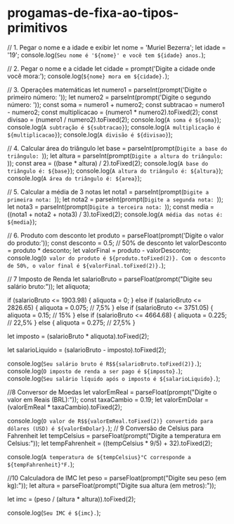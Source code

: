 # progamas-de-fixa-ao-tipos-primitivos 
// 1. Pegar o nome e a idade e exibir
let nome = 'Muriel Bezerra';
let idade = '19';
console.log(`Seu nome é '${nome}' e você tem ${idade} anos.`);

// 2. Pegar o nome e a cidade
let cidade = prompt('Digite a cidade onde você mora:');
console.log(`${nome} mora em ${cidade}.`);

// 3. Operações matemáticas
let numero1 = parseInt(prompt('Digite o primeiro número: '));
let numero2 = parseInt(prompt('Digite o segundo número: '));
const soma = numero1 + numero2;
const subtracao = numero1 - numero2;
const multiplicacao = (numero1 * numero2).toFixed(2);
const divisao = (numero1 / numero2).toFixed(2);
console.log(`A soma é ${soma}`);
console.log(`A subtração é ${subtracao}`);
console.log(`A multiplicação é ${multiplicacao}`);
console.log(`A divisão é ${divisao}`);

// 4. Calcular área do triângulo
let base = parseInt(prompt(`Digite a base do triângulo: `));
let altura = parseInt(prompt(`Digite a altura do triângulo: `));
const area = ((base * altura) / 2).toFixed(2);
console.log(`A base do triângulo é: ${base}`);
console.log(`A altura do triângulo é: ${altura}`);
console.log(`A área do triângulo é: ${area}`);

// 5. Calcular a média de 3 notas
let nota1 = parseInt(prompt(`Digite a primeira nota: `));
let nota2 = parseInt(prompt(`Digite a segunda nota: `));
let nota3 = parseInt(prompt(`Digite a terceira nota: `));
const media = ((nota1 + nota2 + nota3) / 3).toFixed(2);
console.log(`A média das notas é: ${media}`);

// 6. Produto com desconto
let produto = parseFloat(prompt('Digite o valor do produto:'));
const desconto = 0.5; // 50% de desconto
let valorDesconto = produto * desconto;
let valorFinal = produto - valorDesconto;
console.log(`O valor do produto é ${produto.toFixed(2)}. Com o desconto de 50%, o valor final é ${valorFinal.toFixed(2)}.`);

// 7 Imposto de Renda 
let salarioBruto = parseFloat(prompt("Digite seu salário bruto:"));
let aliquota;

if (salarioBruto <= 1903.98) {
  aliquota = 0;
} else if (salarioBruto <= 2826.65) {
  aliquota = 0.075; // 7,5%
} else if (salarioBruto <= 3751.05) {
  aliquota = 0.15; // 15%
} else if (salarioBruto <= 4664.68) {
  aliquota = 0.225; // 22,5%
} else {
  aliquota = 0.275; // 27,5%
}

let imposto = (salarioBruto * aliquota).toFixed(2);

let salarioLiquido = (salarioBruto - imposto).toFixed(2);

console.log(`Seu salário bruto é R$${salarioBruto.toFixed(2)}.`);
console.log(`O imposto de renda a ser pago é ${imposto}.`);
console.log(`Seu salário líquido após o imposto é ${salarioLiquido}.`);


//8 Conversor de Moedas
let valorEmReal = parseFloat(prompt("Digite o valor em Reais (BRL):"));
const taxaCambio = 0.19; 
let valorEmDolar = (valorEmReal * taxaCambio).toFixed(2);

console.log(`O valor de R$${valorEmReal.toFixed(2)} convertido para dólares (USD) é ${valorEmDolar}.`);
 // 9 Conversão de Celsius para Fahrenheit
let tempCelsius = parseFloat(prompt("Digite a temperatura em Celsius:"));
let tempFahrenheit = ((tempCelsius * 9/5) + 32).toFixed(2);

console.log(`A temperatura de ${tempCelsius}°C corresponde a ${tempFahrenheit}°F.`);
 
//10 Calculadora de IMC
let peso = parseFloat(prompt("Digite seu peso (em kg):"));
let altura = parseFloat(prompt("Digite sua altura (em metros):"));

let imc = (peso / (altura * altura)).toFixed(2);

console.log(`Seu IMC é ${imc}.`);

